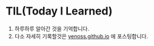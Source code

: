 # TIL(Today I Learned)

1. 하루하루 알아간 것을 기억합니다.
2. 다소 자세히 기록할것은 [yenoss.github.io](yenoss.github.io) 에 포스팅합니다.



